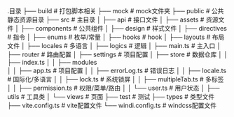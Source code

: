.目录
├── build # 打包脚本相关
├── mock # mock文件夹
├── public # 公共静态资源目录
├── src # 主目录
│   ├── api # 接口文件
│   ├── assets # 资源文件
│   ├── components # 公共组件
│   ├── design # 样式文件
│   ├── directives # 指令
│   ├── enums # 枚举/常量
│   ├── hooks # hook
│   ├── layouts # 布局文件
│   ├── locales # 多语言
│   ├── logics # 逻辑
│   ├── main.ts # 主入口
│   ├── router # 路由配置
│   ├── settings # 项目配置
│   ├── store # 数据仓库
│   │    ├── index.ts
│   │    ├── modules  
│   │       ├── app.ts #  项目配置
│   │       ├── errorLog.ts # 错误日志
│   │       ├── locale.ts # 国际化/多语言
│   │       ├── lock.ts # 系统锁屏
│   │       ├── multipleTab.ts # 多标签
│   │       ├── permission.ts # 权限/菜单/路由
│   │       └── user.ts # 用户状态
│   ├── utils # 工具类
│   └── views # 页面
├── test # 测试
├── types # 类型文件
├── vite.config.ts # vite配置文件
└── windi.config.ts # windcss配置文件